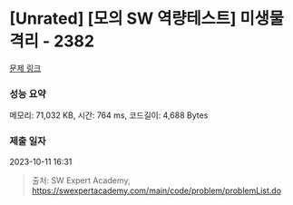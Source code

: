 # [Unrated] [모의 SW 역량테스트] 미생물 격리 - 2382 

[문제 링크](https://swexpertacademy.com/main/code/problem/problemDetail.do?contestProbId=AV597vbqAH0DFAVl) 

### 성능 요약

메모리: 71,032 KB, 시간: 764 ms, 코드길이: 4,688 Bytes

### 제출 일자

2023-10-11 16:31



> 출처: SW Expert Academy, https://swexpertacademy.com/main/code/problem/problemList.do